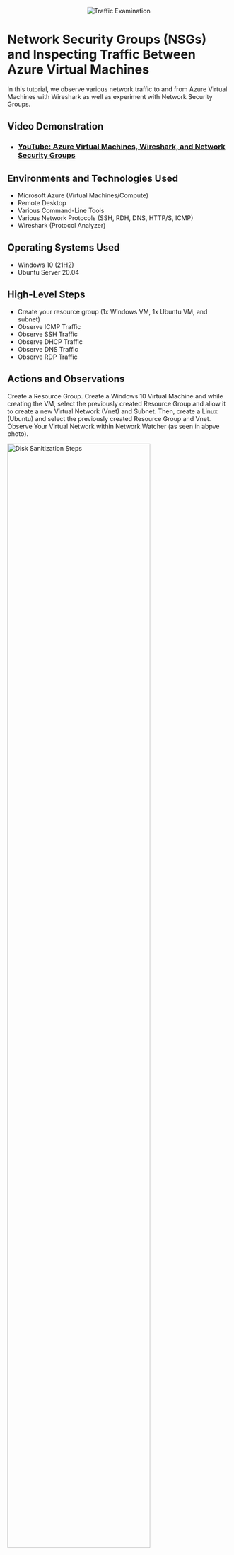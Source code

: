 <p align="center">
<img src="https://i.imgur.com/Ua7udoS.png" alt="Traffic Examination"/>
</p>

<h1>Network Security Groups (NSGs) and Inspecting Traffic Between Azure Virtual Machines</h1>
In this tutorial, we observe various network traffic to and from Azure Virtual Machines with Wireshark as well as experiment with Network Security Groups. <br />


<h2>Video Demonstration</h2>

- ### [YouTube: Azure Virtual Machines, Wireshark, and Network Security Groups](https://www.youtube.com)

<h2>Environments and Technologies Used</h2>

- Microsoft Azure (Virtual Machines/Compute)
- Remote Desktop
- Various Command-Line Tools
- Various Network Protocols (SSH, RDH, DNS, HTTP/S, ICMP)
- Wireshark (Protocol Analyzer)

<h2>Operating Systems Used </h2>

- Windows 10 (21H2)
- Ubuntu Server 20.04

<h2>High-Level Steps</h2>

- Create your resource group (1x Windows VM, 1x Ubuntu VM, and subnet)
- Observe ICMP Traffic
- Observe SSH Traffic
- Observe DHCP Traffic
- Observe DNS Traffic
- Observe RDP Traffic
  

<h2>Actions and Observations</h2>

<p>
Create a Resource Group. Create a Windows 10 Virtual Machine and while creating the VM, select the previously created Resource Group and allow it to create a new Virtual Network (Vnet) and Subnet. Then, create a Linux (Ubuntu) and select the previously created Resource Group and Vnet. Observe Your Virtual Network within Network Watcher (as seen in abpve photo).
</p>
<p>
<img src="https://i.imgur.com/Ks4Q5bz.png" height="80%" width="80%" alt="Disk Sanitization Steps"/>
</p>
<br />

<p>
Grab your Public IP Address from Microsoft Azure.
</p>
<p>
<img src="https://i.imgur.com/70uIcho.png" height="80%" width="80%" alt="Disk Sanitization Steps"/>
</p>
<br />

<p>
  Use Remote Desktop into your Windows 10 virtual machine. 
</p>
<p>
<img src="https://i.imgur.com/MCYXVTO.png" height="60%" width="60%" alt="Disk Sanitization Steps"/>
</p>
<br />

<p>
Download and Intall Wireshark with all the default settings. 
</p>
<p>
<img src="https://i.imgur.com/IRnG3zV.png" height="80%" width="80%" alt="Disk Sanitization Steps"/>
</p>
<br />

<p>
Open Wireshark and filter for ICMP traffic only.
</p>
<p>
<img src="https://i.imgur.com/s5YdUbp.png" height="80%" width="80%" alt="Disk Sanitization Steps"/>
</p>
<br />

<p>
Retrieve the private IP address of the Ubuntu VM and attempt to ping it from within the Windows 10 VM</p>
<p>
<img src="https://i.imgur.com/i9j2yWr.png" height="80%" width="80%" alt="Disk Sanitization Steps"/>
</p>
<br />

<p>
Observe ping requests and replies within WireShark
</p>
<p>
<img src="https://i.imgur.com/tkh1mxR.png" height="80%" width="80%" alt="Disk Sanitization Steps"/>
</p>
<br />

<p>
Initiate a perpetual/non-stop ping from your Windows 10 VM to your Ubuntu VM
</p>
<p>
<img src="https://i.imgur.com/tVT63iN.png" height="80%" width="80%" alt="Disk Sanitization Steps"/>
</p>
<br />

<p>
Open the Network Security Group your Ubuntu VM is using and disable incoming (inbound) ICMP traffic:
</p>
<img src="https://i.imgur.com/cPtvwBx.png" height="80%" width="80%" alt="Disk Sanitization Steps"/>
<br />

<p>
<img src="https://i.imgur.com/sGPk8xi.png" height="80%" width="80%" alt="Disk Sanitization Steps"/>
</p>
<br />

<p>
<img src="https://i.imgur.com/ahYxBPv.png" height="80%" width="80%" alt="Disk Sanitization Steps"/>
</p>
<br />

<p>
<img src="https://i.imgur.com/psYL8UN.png" height="80%" width="80%" alt="Disk Sanitization Steps"/>
</p>
<br />

<p>
Back in the Windows 10 VM, observe the ICMP traffic in WireShark and the command line Ping activity
</p>
<p>  
<img src="https://i.imgur.com/6IkGjgN.png" height="80%" width="80%" alt="Disk Sanitization Steps"/>
</p>
<br />

<p>
Re-enable ICMP traffic for the Network Security Group your Ubuntu VM is using
</p>
<p>
<img src="https://i.imgur.com/hLvCuMG.png" height="80%" width="80%" alt="Disk Sanitization Steps"/>
</p>
<br />

<p>
Back in the Windows 10 VM, observe the ICMP traffic in WireShark and the command line Ping activity (should start working)
</p>
<p>
<img src="https://i.imgur.com/xa3wpqq.png" height="80%" width="80%" alt="Disk Sanitization Steps"/>
</p>
<br />

<p>
Stop the ping activity
</p>
<p>
<img src="https://i.imgur.com/5vh29Fb.png" height="80%" width="80%" alt="Disk Sanitization Steps"/>
</p>
<br />

<p>
Back in Wireshark, filter for SSH traffic only:
</p>
<p>
<img src="https://i.imgur.com/YVan6HT.png" height="80%" width="80%" alt="Disk Sanitization Steps"/>
</p>
<br />

<p>
From your Windows 10 VM, “SSH into” the Ubuntu Virtual Machine (via its private IP address) and notice the activity that occurs in Wireshark when entering the password to connect to the Ubuntu VM</p>
<p>
<img src="https://i.imgur.com/BMzNR4K.png" height="80%" width="80%" alt="Disk Sanitization Steps"/>
</p>
<br />

<p> 
  Observe the activity that occurs once successfully connected into Ubuntu.</p>
<p>
<p>
<img src="https://i.imgur.com/nkK8e9P.png" height="80%" width="80%" alt="Disk Sanitization Steps"/>
</p>
<br />

<p>
  Exit the SSH connection by typing ‘exit’ and pressing [Enter]
</p>

<img src="https://i.imgur.com/a0mufR0.png" height="80%" width="80%" alt="Disk Sanitization Steps"/>
</p>
<br />

<p>
Back in Wireshark, filter for DHCP traffic only
</p>
<p>
<img src="https://i.imgur.com/ikQdqx1.png" height="80%" width="80%" alt="Disk Sanitization Steps"/>
</p>
<br />

<p>
<img src="https://i.imgur.com/KcW8DrY.png" height="80%" width="80%" alt="Disk Sanitization Steps"/>
</p>
<p>
Lorem ipsum dolor sit amet, consectetur adipiscing elit, sed do eiusmod tempor incididunt ut labore et dolore magna aliqua. Ut enim ad minim veniam, quis nostrud exercitation ullamco laboris nisi ut aliquip ex ea commodo consequat. Duis aute irure dolor in reprehenderit in voluptate velit esse cillum dolore eu fugiat nulla pariatur.
</p>
<br />

<p>
<img src="https://i.imgur.com/tGO1eSE.png" height="80%" width="80%" alt="Disk Sanitization Steps"/>
</p>
<p>
Lorem ipsum dolor sit amet, consectetur adipiscing elit, sed do eiusmod tempor incididunt ut labore et dolore magna aliqua. Ut enim ad minim veniam, quis nostrud exercitation ullamco laboris nisi ut aliquip ex ea commodo consequat. Duis aute irure dolor in reprehenderit in voluptate velit esse cillum dolore eu fugiat nulla pariatur.
</p>
<br />

<p>
<img src="https://i.imgur.com/YMpASho.png" height="80%" width="80%" alt="Disk Sanitization Steps"/>
</p>
<p>
Lorem ipsum dolor sit amet, consectetur adipiscing elit, sed do eiusmod tempor incididunt ut labore et dolore magna aliqua. Ut enim ad minim veniam, quis nostrud exercitation ullamco laboris nisi ut aliquip ex ea commodo consequat. Duis aute irure dolor in reprehenderit in voluptate velit esse cillum dolore eu fugiat nulla pariatur.
</p>
<br />

<p>
<img src="https://i.imgur.com/AZkQiix.png" height="80%" width="80%" alt="Disk Sanitization Steps"/>
</p>
<p>
Lorem ipsum dolor sit amet, consectetur adipiscing elit, sed do eiusmod tempor incididunt ut labore et dolore magna aliqua. Ut enim ad minim veniam, quis nostrud exercitation ullamco laboris nisi ut aliquip ex ea commodo consequat. Duis aute irure dolor in reprehenderit in voluptate velit esse cillum dolore eu fugiat nulla pariatur.
</p>
<br />

<p>
<img src="https://i.imgur.com/n2m7GY8.png" height="80%" width="80%" alt="Disk Sanitization Steps"/>
</p>
<p>
Lorem ipsum dolor sit amet, consectetur adipiscing elit, sed do eiusmod tempor incididunt ut labore et dolore magna aliqua. Ut enim ad minim veniam, quis nostrud exercitation ullamco laboris nisi ut aliquip ex ea commodo consequat. Duis aute irure dolor in reprehenderit in voluptate velit esse cillum dolore eu fugiat nulla pariatur.
</p>
<br />

<p>
<img src="https://i.imgur.com/yxHKPOd.png" height="80%" width="80%" alt="Disk Sanitization Steps"/>
</p>
<p>
Lorem ipsum dolor sit amet, consectetur adipiscing elit, sed do eiusmod tempor incididunt ut labore et dolore magna aliqua. Ut enim ad minim veniam, quis nostrud exercitation ullamco laboris nisi ut aliquip ex ea commodo consequat. Duis aute irure dolor in reprehenderit in voluptate velit esse cillum dolore eu fugiat nulla pariatur.
</p>
<br />

<p>
<img src="https://i.imgur.com/UDawVdl.png" height="80%" width="80%" alt="Disk Sanitization Steps"/>
</p>
<br />
